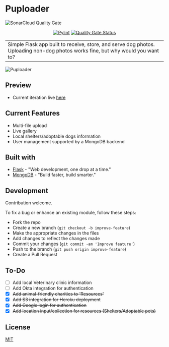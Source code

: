 # Puploader

![SonarCloud Quality Gate](https://sonarcloud.io/api/project_badges/measure?project=tyler-tee_Puploader&metric=alert_status)

<div align="center">
  
[![Pylint](https://github.com/tyler-tee/Puploader/actions/workflows/pylint.yml/badge.svg?branch=master&event=push)](https://github.com/tyler-tee/Puploader/actions/workflows/pylint.yml)
[![Quality Gate Status](https://sonarcloud.io/api/project_badges/measure?project=tyler-tee_Puploader&metric=alert_status)](https://sonarcloud.io/summary/new_code?id=tyler-tee_Puploader)

</div>
<table>
<tr>
<td>
Simple Flask app built to receive, store, and serve dog photos. Uploading non-dog photos works fine, but why would you want to?
</td>
</tr>
</table>

![Puploader](https://user-images.githubusercontent.com/64701075/156957751-10d46cb2-9b73-4432-8097-417181d9e62e.png)

## Preview
- Current iteration live [here](https://puploader.herokuapp.com)

## Current Features
- Multi-file upload
- Live gallery
- Local shelters/adoptable dogs information
- User management supported by a MongoDB backend

## Built with 

- [Flask](https://flask.palletsprojects.com/en/2.0.x/) - "Web development, one drop at a time."
- [MongoDB](https://www.mongodb.com/) - "Build faster, build smarter."

## Development
Contribution welcome.

To fix a bug or enhance an existing module, follow these steps:

- Fork the repo
- Create a new branch (`git checkout -b improve-feature`)
- Make the appropriate changes in the files
- Add changes to reflect the changes made
- Commit your changes (`git commit -am 'Improve feature'`)
- Push to the branch (`git push origin improve-feature`)
- Create a Pull Request

## To-Do
- [ ] Add local Veterinary clinic information
- [ ] Add Okta integration for authentication
- [X] ~~Add animal-friendly charities to 'Resources'~~
- [X] ~~Add S3 integration for Heroku deployment~~
- [X] ~~Add Google login for authentication~~
- [X] ~~Add location input/collection for resources (Shelters/Adoptable pets)~~

## License
[MIT](https://choosealicense.com/licenses/mit/)

